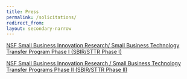 ```yaml
---
title: Press
permalink: /solicitations/
redirect_from:
layout: secondary-narrow
---
```



<a  href="{{ site.data.solicitations['SBIR_STTR'].url }}">NSF Small Business Innovation Research/ Small Business Technology Transfer Program Phase I (SBIR/STTR Phase I)</a>
<br>

<a href="{{ site.data.solicitations['PHASE_II'].url }}">NSF Small Business Innovation Research / Small Business Technology Transfer Programs Phase II (SBIR/STTR Phase II)</a>
